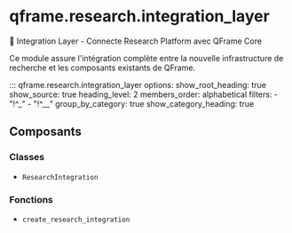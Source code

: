 # qframe.research.integration_layer


🔗 Integration Layer - Connecte Research Platform avec QFrame Core

Ce module assure l'intégration complète entre la nouvelle infrastructure
de recherche et les composants existants de QFrame.


::: qframe.research.integration_layer
    options:
      show_root_heading: true
      show_source: true
      heading_level: 2
      members_order: alphabetical
      filters:
        - "!^_"
        - "!^__"
      group_by_category: true
      show_category_heading: true

## Composants

### Classes

- `ResearchIntegration`

### Fonctions

- `create_research_integration`

